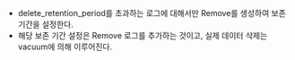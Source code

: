 - delete_retention_period를 초과하는 로그에 대해서만 Remove를 생성하여 보존 기간을 설정한다.
- 해당 보존 기간 설정은 Remove 로그를 추가하는 것이고, 실제 데이터 삭제는 vacuum에 의해 이루어진다.